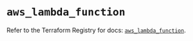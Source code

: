 # `aws_lambda_function`

Refer to the Terraform Registry for docs: [`aws_lambda_function`](https://registry.terraform.io/providers/hashicorp/aws/4.54.0/docs/resources/lambda_function).
